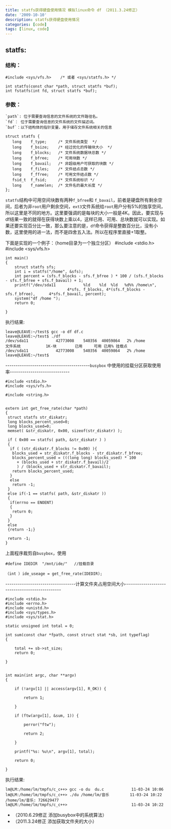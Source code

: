 ```yaml
---
title: statfs获得硬盘使用情况 模拟linux命令 df （2011.3.24修正）
date: '2009-10-10'
description: statfs获得硬盘使用情况
categories: [code]
tags: [linux, code]
---
```


## statfs:

### 结构：

    #include <sys/vfs.h>    /* 或者 <sys/statfs.h> */

    int statfs(const char *path, struct statfs *buf);
    int fstatfs(int fd, struct statfs *buf);

 

### 参数：  
    `path`: 位于需要查询信息的文件系统的文件路径名。    
    `fd`： 位于需要查询信息的文件系统的文件描述词。
    `buf`：以下结构体的指针变量，用于储存文件系统相关的信息

    struct statfs {
       long    f_type;     /* 文件系统类型  */
       long    f_bsize;    /* 经过优化的传输块大小  */
       long    f_blocks;   /* 文件系统数据块总数 */
       long    f_bfree;    /* 可用块数 */
       long    f_bavail;   /* 非超级用户可获取的块数 */
       long    f_files;    /* 文件结点总数 */
       long    f_ffree;    /* 可用文件结点数 */
       fsid_t  f_fsid;     /* 文件系统标识 */
       long    f_namelen;  /* 文件名的最大长度 */
    };

`statfs`结构中可用空间块数有两种`f_bfree`和 `f_bavail`，前者是硬盘所有剩余空间，后者为非`root`用户剩余空间，`ext3`文件系统给`root`用户分有5%的独享空间，所以这里是不同的地方。这里要强调的是每块的大小一般是4K。因此，要实现与df结果一致的就得在获得块数上乘以4，这样已用、可用、总块数就可以实现。如果还要实现百分比一致，那么要注意的是，`df`命令获得是整数百分比，没有小数，这里使用的进一法，而不是四舍五入法。所以在程序里直接+1取整。

下面是实现的一个例子：（home目录为一个独立分区）
    #include <stdio.h>
    #include <sys/vfs.h>

    int main()
    {
        struct statfs sfs;
        int i = statfs("/home", &sfs);
        int percent = (sfs.f_blocks - sfs.f_bfree ) * 100 / (sfs.f_blocks - sfs.f_bfree + sfs.f_bavail) + 1;
        printf("/dev/sda11            %ld    %ld  %ld   %d%% /home\n",
                               4*sfs. f_blocks, 4*(sfs.f_blocks - sfs.f_bfree),      4*sfs.f_bavail, percent);
        system("df /home ");
        return 0;

    }

执行结果:

    leave@LEAVE:~/test$ gcc -o df df.c
    leave@LEAVE:~/test$ ./df
    /dev/sda11            42773008    540356  40059864   2% /home
    文件系统           1K-块        已用     可用 已用% 挂载点
    /dev/sda11            42773008    540356  40059864   2% /home
    leave@LEAVE:~/test$

-----------------------------------------`busybox` 中使用的挂载分区获取使用率-----------------------------

    #include <stdio.h>
    #include <sys/vfs.h>

    #include <string.h>


    extern int get_free_rate(char *path)
    {
     struct statfs str_diskatr;
     long blocks_percent_used=0;
     long blocks_used=0;
     memset( &str_diskatr, 0x00, sizeof(str_diskatr) );

     if ( 0x00 == statfs( path, &str_diskatr ) )
     {
      if ( (str_diskatr.f_blocks != 0x00) ){
       blocks_used = str_diskatr.f_blocks - str_diskatr.f_bfree;
       blocks_percent_used = (((long long) blocks_used) * 100
         + (blocks_used + str_diskatr.f_bavail)/2
         ) / (blocks_used + str_diskatr.f_bavail);
       return blocks_percent_used;
      }
      else
       return -1;
     }
     else if(-1 == statfs( path, &str_diskatr ))
     {
      if(errno == ENOENT)
      {
       return 0;
      }
     }
     else
     {return -1;}

     return -1;
    }

上面程序裁剪自`busybox`，使用

    #define IDEDIR  "/mnt/ide/"   //挂载目录

    （int ）ide_useage = get_free_rate(IDEDIR);


----------------------------------计算文件夹占用空间大小-----------------------------------------------
 
    #include <stdio.h>
    #include <errno.h>
    #include <unistd.h>
    #include <sys/types.h>
    #include <sys/stat.h>

    static unsigned int total = 0;

    int sum(const char *fpath, const struct stat *sb, int typeflag)
    {

        total += sb->st_size;
        return 0;

    }


    int main(int argc, char **argv)
    {

        if (!argv[1] || access(argv[1], R_OK)) {

            return 1;

        }

        if (ftw(argv[1], &sum, 1)) {

            perror("ftw");

            return 2;

        }

        printf("%s: %u\n", argv[1], total);

        return 0;

    }

执行结果:

    lm@LM:/home/lm/tmpfs/c_c++> gcc -o du  du.c            11-03-24 10:06
    lm@LM:/home/lm/tmpfs/c_c++> ./du /home/lm/音乐         11-03-24 10:22
    /home/lm/音乐: 726629477
    lm@LM:/home/lm/tmpfs/c_c++>                            11-03-24 10:22


* （2010.6.29修正 添加busybox中的系统算法）
* （2011.3.24修正 添加获取文件夹的大小）

